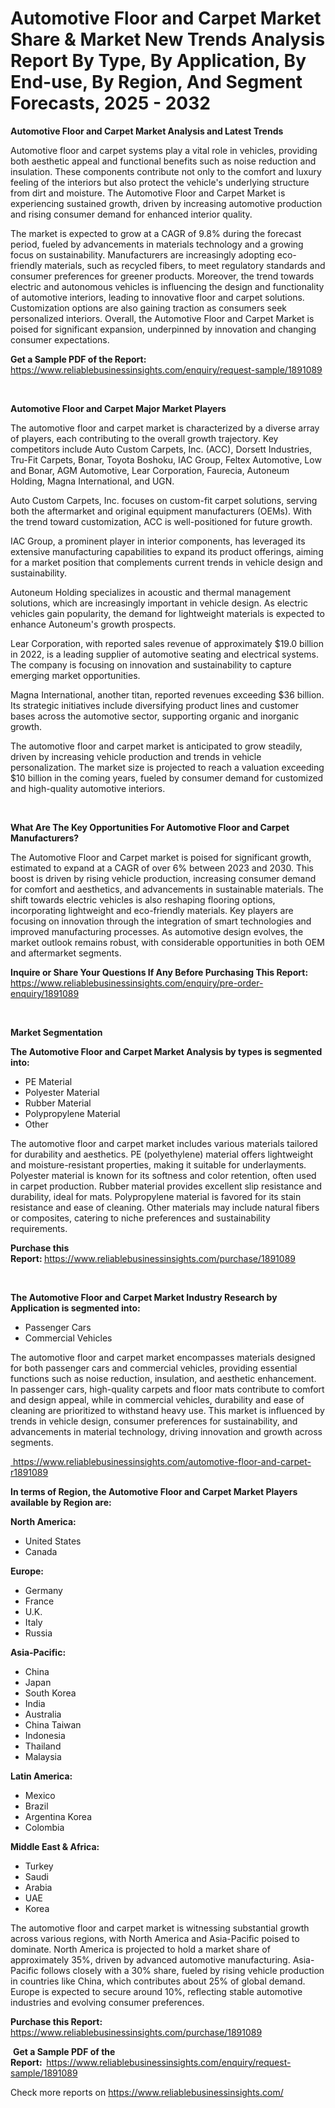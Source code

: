 <p><h1>Automotive Floor and Carpet Market Share & Market New Trends Analysis Report By Type, By Application, By End-use, By Region, And Segment Forecasts, 2025 - 2032</h1></p><p><strong>Automotive Floor and Carpet Market Analysis and Latest Trends</strong></p>
<p><p>Automotive floor and carpet systems play a vital role in vehicles, providing both aesthetic appeal and functional benefits such as noise reduction and insulation. These components contribute not only to the comfort and luxury feeling of the interiors but also protect the vehicle's underlying structure from dirt and moisture. The Automotive Floor and Carpet Market is experiencing sustained growth, driven by increasing automotive production and rising consumer demand for enhanced interior quality.</p><p>The market is expected to grow at a CAGR of 9.8% during the forecast period, fueled by advancements in materials technology and a growing focus on sustainability. Manufacturers are increasingly adopting eco-friendly materials, such as recycled fibers, to meet regulatory standards and consumer preferences for greener products. Moreover, the trend towards electric and autonomous vehicles is influencing the design and functionality of automotive interiors, leading to innovative floor and carpet solutions. Customization options are also gaining traction as consumers seek personalized interiors. Overall, the Automotive Floor and Carpet Market is poised for significant expansion, underpinned by innovation and changing consumer expectations.</p></p>
<p><strong>Get a Sample PDF of the Report:&nbsp;</strong> <a href="https://www.reliablebusinessinsights.com/enquiry/request-sample/1891089?utm_campaign=3499&utm_medium=2&utm_source=Github&utm_content=ia&utm_term=28032025&utm_id=automotive-floor-and-carpet">https://www.reliablebusinessinsights.com/enquiry/request-sample/1891089</a></p>
<p>&nbsp;</p>
<p><strong>Automotive Floor and Carpet Major Market Players</strong></p>
<p><p>The automotive floor and carpet market is characterized by a diverse array of players, each contributing to the overall growth trajectory. Key competitors include Auto Custom Carpets, Inc. (ACC), Dorsett Industries, Tru-Fit Carpets, Bonar, Toyota Boshoku, IAC Group, Feltex Automotive, Low and Bonar, AGM Automotive, Lear Corporation, Faurecia, Autoneum Holding, Magna International, and UGN.</p><p>Auto Custom Carpets, Inc. focuses on custom-fit carpet solutions, serving both the aftermarket and original equipment manufacturers (OEMs). With the trend toward customization, ACC is well-positioned for future growth. </p><p>IAC Group, a prominent player in interior components, has leveraged its extensive manufacturing capabilities to expand its product offerings, aiming for a market position that complements current trends in vehicle design and sustainability.</p><p>Autoneum Holding specializes in acoustic and thermal management solutions, which are increasingly important in vehicle design. As electric vehicles gain popularity, the demand for lightweight materials is expected to enhance Autoneum's growth prospects.</p><p>Lear Corporation, with reported sales revenue of approximately $19.0 billion in 2022, is a leading supplier of automotive seating and electrical systems. The company is focusing on innovation and sustainability to capture emerging market opportunities.</p><p>Magna International, another titan, reported revenues exceeding $36 billion. Its strategic initiatives include diversifying product lines and customer bases across the automotive sector, supporting organic and inorganic growth.</p><p>The automotive floor and carpet market is anticipated to grow steadily, driven by increasing vehicle production and trends in vehicle personalization. The market size is projected to reach a valuation exceeding $10 billion in the coming years, fueled by consumer demand for customized and high-quality automotive interiors.</p></p>
<p>&nbsp;</p>
<p><strong>What Are The Key Opportunities For Automotive Floor and Carpet Manufacturers?</strong></p>
<p><p>The Automotive Floor and Carpet market is poised for significant growth, estimated to expand at a CAGR of over 6% between 2023 and 2030. This boost is driven by rising vehicle production, increasing consumer demand for comfort and aesthetics, and advancements in sustainable materials. The shift towards electric vehicles is also reshaping flooring options, incorporating lightweight and eco-friendly materials. Key players are focusing on innovation through the integration of smart technologies and improved manufacturing processes. As automotive design evolves, the market outlook remains robust, with considerable opportunities in both OEM and aftermarket segments.</p></p>
<p><strong>Inquire or Share Your Questions If Any Before Purchasing This Report:</strong> <a href="https://www.reliablebusinessinsights.com/enquiry/pre-order-enquiry/1891089?utm_campaign=3499&utm_medium=2&utm_source=Github&utm_content=ia&utm_term=28032025&utm_id=automotive-floor-and-carpet">https://www.reliablebusinessinsights.com/enquiry/pre-order-enquiry/1891089</a></p>
<p>&nbsp;</p>
<p><strong>Market Segmentation</strong></p>
<p><strong>The Automotive Floor and Carpet Market Analysis by types is segmented into:</strong></p>
<p><ul><li>PE Material</li><li>Polyester Material</li><li>Rubber Material</li><li>Polypropylene Material</li><li>Other</li></ul></p>
<p><p>The automotive floor and carpet market includes various materials tailored for durability and aesthetics. PE (polyethylene) material offers lightweight and moisture-resistant properties, making it suitable for underlayments. Polyester material is known for its softness and color retention, often used in carpet production. Rubber material provides excellent slip resistance and durability, ideal for mats. Polypropylene material is favored for its stain resistance and ease of cleaning. Other materials may include natural fibers or composites, catering to niche preferences and sustainability requirements.</p></p>
<p><strong>Purchase this Report:&nbsp;</strong><a href="https://www.reliablebusinessinsights.com/purchase/1891089?utm_campaign=3499&utm_medium=2&utm_source=Github&utm_content=ia&utm_term=28032025&utm_id=automotive-floor-and-carpet">https://www.reliablebusinessinsights.com/purchase/1891089</a></p>
<p>&nbsp;</p>
<p><strong>The Automotive Floor and Carpet Market Industry Research by Application is segmented into:</strong></p>
<p><ul><li>Passenger Cars</li><li>Commercial Vehicles</li></ul></p>
<p><p>The automotive floor and carpet market encompasses materials designed for both passenger cars and commercial vehicles, providing essential functions such as noise reduction, insulation, and aesthetic enhancement. In passenger cars, high-quality carpets and floor mats contribute to comfort and design appeal, while in commercial vehicles, durability and ease of cleaning are prioritized to withstand heavy use. This market is influenced by trends in vehicle design, consumer preferences for sustainability, and advancements in material technology, driving innovation and growth across segments.</p></p>
<p><a href="https://www.reliablebusinessinsights.com/automotive-floor-and-carpet-r1891089?utm_campaign=3499&utm_medium=2&utm_source=Github&utm_content=ia&utm_term=28032025&utm_id=automotive-floor-and-carpet">&nbsp;https://www.reliablebusinessinsights.com/automotive-floor-and-carpet-r1891089</a></p>
<p><strong>In terms of Region, the Automotive Floor and Carpet Market Players available by Region are:</strong></p>
<p>
    <p> <strong> North America: </strong>
        <ul>
            <li>United States</li>
            <li>Canada</li>
        </ul>
        </p> 
    <p> <strong> Europe: </strong>
        <ul>
            <li>Germany</li>
            <li>France</li>
            <li>U.K.</li>
            <li>Italy</li>
            <li>Russia</li>
        </ul>
        </p> 
    <p> <strong> Asia-Pacific: </strong>
        <ul>
            <li>China</li>
            <li>Japan</li>
            <li>South Korea</li>
            <li>India</li>
            <li>Australia</li>
            <li>China Taiwan</li>
            <li>Indonesia</li>
            <li>Thailand</li>
            <li>Malaysia</li>
        </ul>
        </p> 
    <p> <strong> Latin America: </strong>
        <ul>
            <li>Mexico</li>
            <li>Brazil</li>
            <li>Argentina Korea</li>
            <li>Colombia</li>
        </ul>
        </p> 
    <p> <strong> Middle East & Africa: </strong>
        <ul>
            <li>Turkey</li>
            <li>Saudi</li>
            <li>Arabia</li>
            <li>UAE</li>
            <li>Korea</li>
        </ul>
    </p>
    </p>
<p><p>The automotive floor and carpet market is witnessing substantial growth across various regions, with North America and Asia-Pacific poised to dominate. North America is projected to hold a market share of approximately 35%, driven by advanced automotive manufacturing. Asia-Pacific follows closely with a 30% share, fueled by rising vehicle production in countries like China, which contributes about 25% of global demand. Europe is expected to secure around 10%, reflecting stable automotive industries and evolving consumer preferences.</p></p>
<p><strong>Purchase this Report: </strong><a href="https://www.reliablebusinessinsights.com/purchase/1891089?utm_campaign=3499&utm_medium=2&utm_source=Github&utm_content=ia&utm_term=28032025&utm_id=automotive-floor-and-carpet">https://www.reliablebusinessinsights.com/purchase/1891089</a></p>
<p>&nbsp;<strong>Get a Sample PDF of the Report:&nbsp;&nbsp;</strong><a href="https://www.reliablebusinessinsights.com/enquiry/request-sample/1891089?utm_campaign=3499&utm_medium=2&utm_source=Github&utm_content=ia&utm_term=28032025&utm_id=automotive-floor-and-carpet">https://www.reliablebusinessinsights.com/enquiry/request-sample/1891089</a></p>
<p><strong></strong></p>
<p>Check more reports on <a href="https://www.reliablebusinessinsights.com/?utm_campaign=3499&utm_medium=2&utm_source=Github&utm_content=ia&utm_term=28032025&utm_id=automotive-floor-and-carpet">https://www.reliablebusinessinsights.com/</a></p>